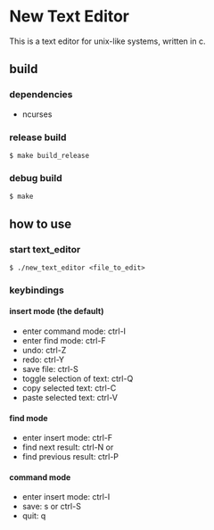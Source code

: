 # New Text Editor

This is a text editor for unix-like systems, written in c.

## build
### dependencies
- ncurses

### release build
```
$ make build_release
```
### debug build
```
$ make
```

## how to use
### start text_editor
```
$ ./new_text_editor <file_to_edit>
```

### keybindings
#### insert mode (the default)
- enter command mode: ctrl-I
- enter find mode: ctrl-F
- undo: ctrl-Z
- redo: ctrl-Y
- save file: ctrl-S 
- toggle selection of text: ctrl-Q 
- copy selected text: ctrl-C 
- paste selected text: ctrl-V

#### find mode
- enter insert mode: ctrl-F
- find next result: ctrl-N or <CR>
- find previous result: ctrl-P

#### command mode
- enter insert mode: ctrl-I
- save: s or ctrl-S
- quit: q

